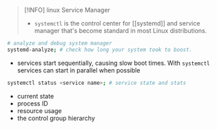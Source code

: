 > [!INFO] linux Service Manager
> - `systemctl` is the control center for [[systemd]] and service manager that's become standard in most Linux distributions.

```sh
# analyze and debug system manager
systemd-analyze; # check how long your system took to boost.
```
- services start sequentially, causing slow boot times. With `systemctl` services can start in parallel when possible


```sh
systemctl status <service name>; # service state and stats
```
- current state
- process ID
- resource usage
- the control group hierarchy